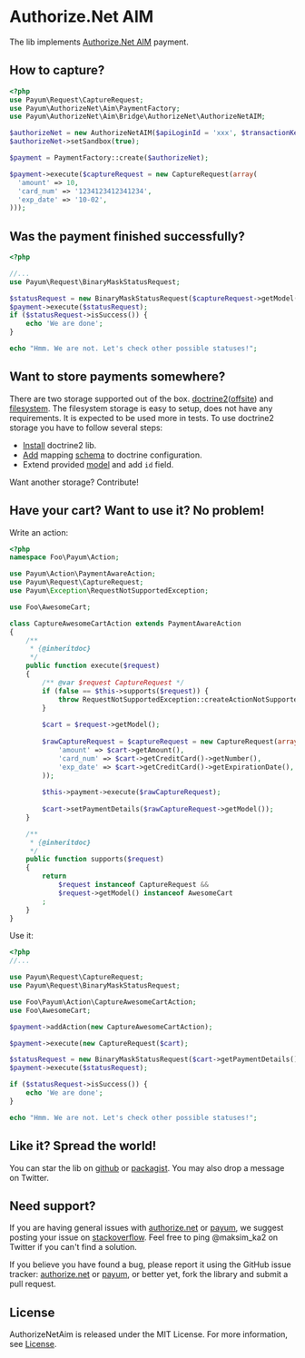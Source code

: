Authorize.Net AIM
=================

The lib implements [Authorize.Net AIM](http://www.authorize.net/) payment.

## How to capture?

```php
<?php
use Payum\Request\CaptureRequest;
use Payum\AuthorizeNet\Aim\PaymentFactory;
use Payum\AuthorizeNet\Aim\Bridge\AuthorizeNet\AuthorizeNetAIM;

$authorizeNet = new AuthorizeNetAIM($apiLoginId = 'xxx', $transactionKey = 'xxx');
$authorizeNet->setSandbox(true);

$payment = PaymentFactory::create($authorizeNet);

$payment->execute($captureRequest = new CaptureRequest(array(
  'amount' => 10,
  'card_num' => '1234123412341234',
  'exp_date' => '10-02',
)));
```

## Was the payment finished successfully?

```php
<?php

//...
use Payum\Request\BinaryMaskStatusRequest;

$statusRequest = new BinaryMaskStatusRequest($captureRequest->getModel());
$payment->execute($statusRequest);
if ($statusRequest->isSuccess()) {
    echo 'We are done';
}

echo "Hmm. We are not. Let's check other possible statuses!";
```

## Want to store payments somewhere?

There are two storage supported out of the box. [doctrine2](https://github.com/Payum/Payum/blob/master/src/Payum/Bridge/Doctrine/Storage/DoctrineStorage.php)([offsite](http://www.doctrine-project.org/)) and [filesystem](https://github.com/Payum/Payum/blob/master/src/Payum/Storage/FilesystemStorage.php).
The filesystem storage is easy to setup, does not have any requirements. It is expected to be used more in tests. 
To use doctrine2 storage you have to follow several steps:

* [Install](http://docs.doctrine-project.org/projects/doctrine-orm/en/latest/reference/installation.html) doctrine2 lib. 
* [Add](http://docs.doctrine-project.org/projects/doctrine-orm/en/latest/reference/configuration.html#obtaining-an-entitymanager) mapping [schema](src/Payum/AuthorizeNet/Aim/Bridge/Doctrine/Resources/mapping/PaymentInstruction.orm.xml) to doctrine configuration. 
* Extend provided [model](src/Payum/AuthorizeNet/Aim/Bridge/Doctrine/Entity/PaymentInstruction.php) and add `id` field.

Want another storage? Contribute!

## Have your cart? Want to use it? No problem!

Write an action:

```php
<?php
namespace Foo\Payum\Action;

use Payum\Action\PaymentAwareAction;
use Payum\Request\CaptureRequest;
use Payum\Exception\RequestNotSupportedException;

use Foo\AwesomeCart;

class CaptureAwesomeCartAction extends PaymentAwareAction
{
    /**
     * {@inheritdoc}
     */
    public function execute($request)
    {
        /** @var $request CaptureRequest */
        if (false == $this->supports($request)) {
            throw RequestNotSupportedException::createActionNotSupported($this, $request);
        }
    
        $cart = $request->getModel();
    
        $rawCaptureRequest = $captureRequest = new CaptureRequest(array(
            'amount' => $cart->getAmount(),
            'card_num' => $cart->getCreditCard()->getNumber(),
            'exp_date' => $cart->getCreditCard()->getExpirationDate(),
        ));
        
        $this->payment->execute($rawCaptureRequest);
        
        $cart->setPaymentDetails($rawCaptureRequest->getModel());
    }

    /**
     * {@inheritdoc}
     */
    public function supports($request)
    {
        return 
            $request instanceof CaptureRequest && 
            $request->getModel() instanceof AwesomeCart
        ;
    }
}
```

Use it:

```php
<?php
//...

use Payum\Request\CaptureRequest;
use Payum\Request\BinaryMaskStatusRequest;

use Foo\Payum\Action\CaptureAwesomeCartAction;
use Foo\AwesomeCart;

$payment->addAction(new CaptureAwesomeCartAction);

$payment->execute(new CaptureRequest($cart);

$statusRequest = new BinaryMaskStatusRequest($cart->getPaymentDetails());
$payment->execute($statusRequest);

if ($statusRequest->isSuccess()) {
    echo 'We are done';
}

echo "Hmm. We are not. Let's check other possible statuses!";
```

## Like it? Spread the world!

You can star the lib on [github](https://github.com/Payum/AuthorizeNetAim) or [packagist](https://packagist.org/packages/payum/authorize-net-aim). You may also drop a message on Twitter.  

## Need support?

If you are having general issues with [authorize.net](https://github.com/Payum/AuthorizeNetAim) or [payum](https://github.com/Payum/Payum), we suggest posting your issue on [stackoverflow](http://stackoverflow.com/). Feel free to ping @maksim_ka2 on Twitter if you can't find a solution.

If you believe you have found a bug, please report it using the GitHub issue tracker: [authorize.net](https://github.com/Payum/AuthorizeNetAim/issues) or [payum](https://github.com/Payum/Payum/issues), or better yet, fork the library and submit a pull request.

## License

AuthorizeNetAim is released under the MIT License. For more information, see [License](LICENSE).